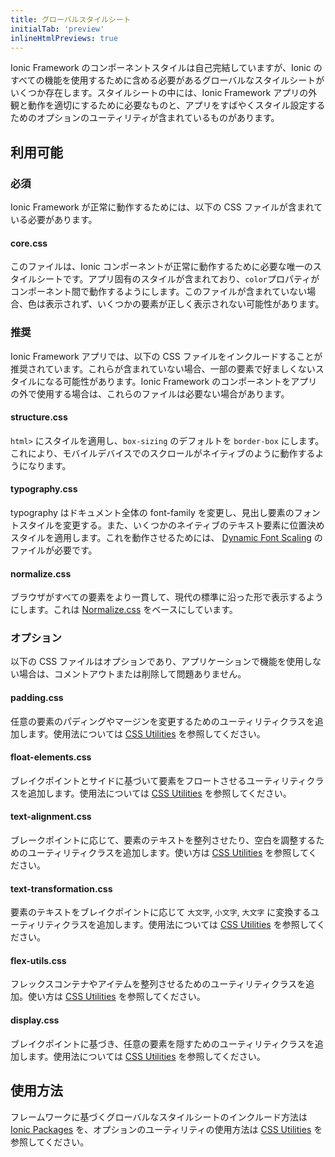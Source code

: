 ```yaml
---
title: グローバルスタイルシート
initialTab: 'preview'
inlineHtmlPreviews: true
---
```


<head>
  <title>グローバルスタイルシート: Styled CSS Component Options for Ionic Apps</title>
  <meta
    name="description"
    content="While Ionic component styles are self-contained, there are several global stylesheets and CSS options to include to utilize all features. Read to learn more."
  />
</head>

Ionic Framework のコンポーネントスタイルは自己完結していますが、Ionic のすべての機能を使用するために含める必要があるグローバルなスタイルシートがいくつか存在します。スタイルシートの中には、Ionic Framework アプリの外観と動作を適切にするために必要なものと、アプリをすばやくスタイル設定するためのオプションのユーティリティが含まれているものがあります。

## 利用可能

### 必須

Ionic Framework が正常に動作するためには、以下の CSS ファイルが含まれている必要があります。

#### core.css

このファイルは、Ionic コンポーネントが正常に動作するために必要な唯一のスタイルシートです。アプリ固有のスタイルが含まれており、`color`プロパティがコンポーネント間で動作するようにします。このファイルが含まれていない場合、色は表示されず、いくつかの要素が正しく表示されない可能性があります。

### 推奨

Ionic Framework アプリでは、以下の CSS ファイルをインクルードすることが推奨されています。これらが含まれていない場合、一部の要素で好ましくないスタイルになる可能性があります。Ionic Framework のコンポーネントをアプリの外で使用する場合は、これらのファイルは必要ない場合があります。

#### structure.css

`html>` にスタイルを適用し、`box-sizing` のデフォルトを `border-box` にします。これにより、モバイルデバイスでのスクロールがネイティブのように動作するようになります。

#### typography.css

typography はドキュメント全体の font-family を変更し、見出し要素のフォントスタイルを変更する。また、いくつかのネイティブのテキスト要素に位置決めスタイルを適用します。これを動作させるためには、 [Dynamic Font Scaling](./dynamic-font-scaling) のファイルが必要です。

#### normalize.css

ブラウザがすべての要素をより一貫して、現代の標準に沿った形で表示するようにします。これは [Normalize.css](https://necolas.github.io/normalize.css/) をベースにしています。

### オプション

以下の CSS ファイルはオプションであり、アプリケーションで機能を使用しない場合は、コメントアウトまたは削除して問題ありません。

#### padding.css

任意の要素のパディングやマージンを変更するためのユーティリティクラスを追加します。使用法については [CSS Utilities](css-utilities.md#content-space) を参照してください。

#### float-elements.css

ブレイクポイントとサイドに基づいて要素をフロートさせるユーティリティクラスを追加します。使用法については [CSS Utilities](css-utilities.md#element-placement) を参照してください。

#### text-alignment.css

ブレークポイントに応じて、要素のテキストを整列させたり、空白を調整するためのユーティリティクラスを追加します。使い方は [CSS Utilities](css-utilities.md#text-alignment) を参照してください。

#### text-transformation.css

要素のテキストをブレイクポイントに応じて `大文字`, `小文字`, `大文字` に変換するユーティリティクラスを追加します。使用法については [CSS Utilities](css-utilities.md#text-transformation) を参照してください。

#### flex-utils.css

フレックスコンテナやアイテムを整列させるためのユーティリティクラスを追加。使い方は [CSS Utilities](css-utilities.md#flex-properties) を参照してください。

#### display.css

ブレイクポイントに基づき、任意の要素を隠すためのユーティリティクラスを追加します。使用法については [CSS Utilities](css-utilities.md#element-display) を参照してください。

## 使用方法

フレームワークに基づくグローバルなスタイルシートのインクルード方法は [Ionic Packages](../intro/cdn.md) を、オプションのユーティリティの使用方法は [CSS Utilities](css-utilities.md) を参照してください。
